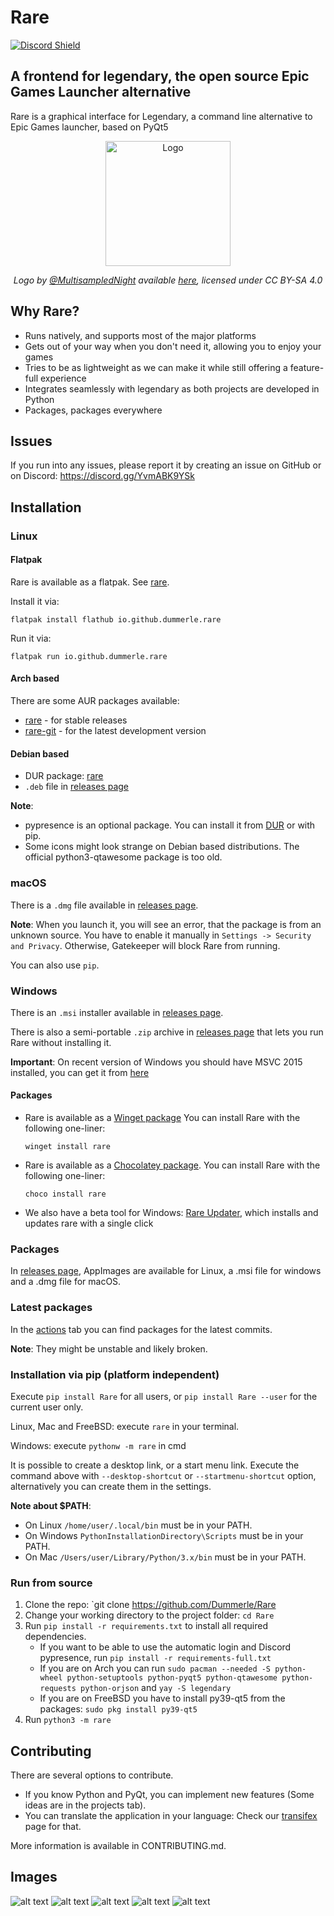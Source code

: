 # Rare
[![Discord Shield](https://discordapp.com/api/guilds/826881530310819914/widget.png?style=shield)](https://discord.gg/YvmABK9YSk)

## A frontend for legendary, the open source Epic Games Launcher alternative

Rare is a graphical interface for Legendary, a command line alternative to Epic Games launcher, based on PyQt5

<div align="center">
    <img src="https://github.com/Dummerle/Rare/blob/main/rare/resources/images/Rare_nonsquared.png?raw=true" alt="Logo" width="200"/>
    <p><i>Logo by <a href="https://github.com/MultisampledNight">@MultisampledNight</a> available
        <a href="https://github.com/Dummerle/Rare/blob/main/rare/resources/images/">here</a>,
        licensed under CC BY-SA 4.0</i></p>
</div>

## Why Rare?

- Runs natively, and supports most of the major platforms
- Gets out of your way when you don't need it, allowing you to enjoy your games
- Tries to be as lightweight as we can make it while still offering a feature-full experience
- Integrates seamlessly with legendary as both projects are developed in Python
- Packages, packages everywhere

## Issues

If you run into any issues, please report it by creating an issue on GitHub or on Discord: https://discord.gg/YvmABK9YSk

## Installation

### Linux

#### Flatpak

Rare is available as a flatpak. See [rare](https://flathub.org/apps/details/io.github.dummerle.rare).

Install it via:

`flatpak install flathub io.github.dummerle.rare`

Run it via:

`flatpak run io.github.dummerle.rare`

#### Arch based

There are some AUR packages available:

- [rare](https://aur.archlinux.org/packages/rare) - for stable releases
- [rare-git](https://aur.archlinux.org/packages/rare-git) - for the latest development version

#### Debian based

- DUR package: [rare](https://mpr.hunterwittenborn.com/packages/rare)
- `.deb` file in [releases page](https://github.com/Dummerle/Rare/releases)

**Note**:
- pypresence is an optional package. You can install it from [DUR](https://mpr.hunterwittenborn.com/packages/python3-pypresence) or with pip.
- Some icons might look strange on Debian based distributions. The official python3-qtawesome package is too old.


### macOS

There is a `.dmg` file available in [releases page](https://github.com/Dummerle/Rare/releases).

**Note**: When you launch it, you will see an error, that the package is from an unknown source. You have to enable it  manually in `Settings -> Security and Privacy`. Otherwise, Gatekeeper will block Rare from running.

You can also use `pip`.

### Windows

There is an `.msi` installer available in [releases page](https://github.com/Dummerle/Rare/releases).

There is also a semi-portable `.zip` archive in [releases page](https://github.com/Dummerle/Rare/releases) that lets you run Rare without installing it.

**Important**: On recent version of Windows you should have MSVC 2015 installed, you can get it from [here](https://learn.microsoft.com/en-US/cpp/windows/latest-supported-vc-redist?view=msvc-170#visual-studio-2015-2017-2019-and-2022)

#### Packages

- Rare is available as a [Winget package](https://github.com/microsoft/winget-pkgs/tree/master/manifests/d/Dummerle/Rare)
You can install Rare with the following one-liner:

    `winget install rare`

- Rare is available as a [Chocolatey package](https://community.chocolatey.org/packages/rare).
You can install Rare with the following one-liner:

    `choco install rare`

- We also have a beta tool for Windows: [Rare Updater](https://github.com/Dummerle/RareUpdater), which installs and updates rare with a single click

### Packages

In [releases page](https://github.com/Dummerle/Rare/releases), AppImages are available for Linux, a .msi file for windows and a .dmg
file for macOS.

### Latest packages

In the [actions](https://github.com/Dummerle/Rare/actions) tab you can find packages for the latest commits.

**Note**: They might be unstable and likely broken.


### Installation via pip (platform independent)

Execute `pip install Rare` for all users, or `pip install Rare --user` for the current user only.

Linux, Mac and FreeBSD: execute `rare` in your terminal.

Windows: execute `pythonw -m rare` in cmd

It is possible to create a desktop link, or a start menu link. Execute the command above with `--desktop-shortcut` or `--startmenu-shortcut` option, alternatively you can create them in the settings.

**Note about $PATH**:

* On Linux `/home/user/.local/bin` must be in your PATH.
* On Windows `PythonInstallationDirectory\Scripts` must be in your PATH.
* On Mac  `/Users/user/Library/Python/3.x/bin` must be in your PATH.


### Run from source

1. Clone the repo: `git clone https://github.com/Dummerle/Rare
2. Change your working directory to the project folder: `cd Rare`
3. Run `pip install -r requirements.txt` to install all required dependencies.
   * If you want to be able to use the automatic login and Discord pypresence, run `pip install -r requirements-full.txt`
   * If you are on Arch you can run `sudo pacman --needed -S python-wheel python-setuptools python-pyqt5 python-qtawesome python-requests python-orjson` and `yay -S legendary`
   * If you are on FreeBSD you have to install py39-qt5 from the packages: `sudo pkg install py39-qt5`
4. Run `python3 -m rare`

## Contributing

There are several options to contribute.

- If you know Python and PyQt, you can implement new features (Some ideas are in the projects tab).
- You can translate the application in your language: Check our [transifex](https://www.transifex.com/rare-1/rare) page for that.

More information is available in CONTRIBUTING.md.

## Images

![alt text](https://github.com/Dummerle/Rare/blob/main/Screenshots/Rare.png?raw=true)
![alt text](https://github.com/Dummerle/Rare/blob/main/Screenshots/GameInfo.png?raw=true)
![alt text](https://github.com/Dummerle/Rare/blob/main/Screenshots/RareSettings.png?raw=true)
![alt text](https://github.com/Dummerle/Rare/blob/main/Screenshots/RareDownloads.png?raw=true)
![alt text](https://github.com/Dummerle/Rare/blob/main/Screenshots/GameSettings.png?raw=true)
